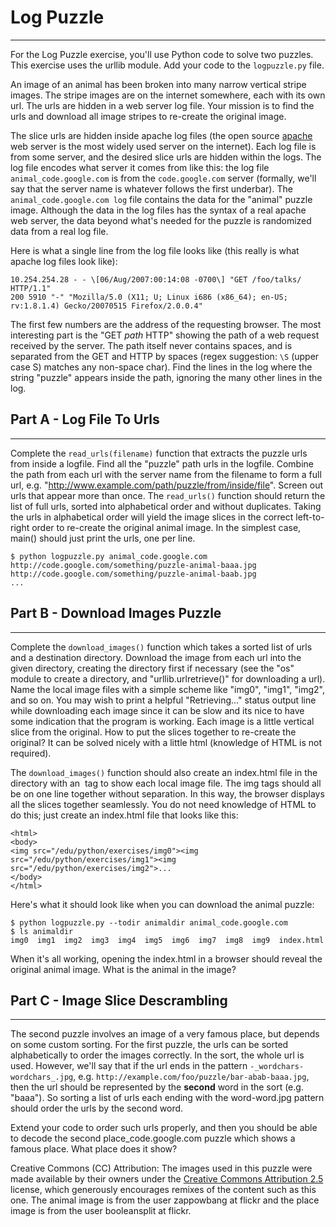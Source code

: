 # Log Puzzle
---
For the Log Puzzle exercise, you'll use Python code to solve two puzzles. This exercise uses the urllib module. Add your code to the `logpuzzle.py` file.

An image of an animal has been broken into many narrow vertical stripe images. The stripe images are on the internet somewhere, each with its own url. The urls are hidden in a web server log file. Your mission is to find the urls and download all image stripes to re-create the original image.

The slice urls are hidden inside apache log files (the open source [apache](http://httpd.apache.org/) web server is the most widely used server on the internet). Each log file is from some server, and the desired slice urls are hidden within the logs. The log file encodes what server it comes from like this: the log file `animal_code.google.com` is from the `code.google.com` server (formally, we'll say that the server name is whatever follows the first underbar). The `animal_code.google.com log` file contains the data for the "animal" puzzle image. Although the data in the log files has the syntax of a real apache web server, the data beyond what's needed for the puzzle is randomized data from a real log file.

Here is what a single line from the log file looks like (this really is what apache log files look like):
```
10.254.254.28 - - \[06/Aug/2007:00:14:08 -0700\] "GET /foo/talks/ HTTP/1.1"
200 5910 "-" "Mozilla/5.0 (X11; U; Linux i686 (x86_64); en-US; rv:1.8.1.4) Gecko/20070515 Firefox/2.0.0.4"
```
The first few numbers are the address of the requesting browser. The most interesting part is the "GET _path_ HTTP" showing the path of a web request received by the server. The path itself never contains spaces, and is separated from the GET and HTTP by spaces (regex suggestion: `\S` (upper case S) matches any non-space char). Find the lines in the log where the string "puzzle" appears inside the path, ignoring the many other lines in the log.

## Part A - Log File To Urls
---

Complete the `read_urls(filename)` function that extracts the puzzle urls from inside a logfile. Find all the "puzzle" path urls in the logfile. Combine the path from each url with the server name from the filename to form a full url, e.g. "http://www.example.com/path/puzzle/from/inside/file". Screen out urls that appear more than once. The `read_urls()` function should return the list of full urls, sorted into alphabetical order and without duplicates. Taking the urls in alphabetical order will yield the image slices in the correct left-to-right order to re-create the original animal image. In the simplest case, main() should just print the urls, one per line.

```
$ python logpuzzle.py animal_code.google.com
http://code.google.com/something/puzzle-animal-baaa.jpg
http://code.google.com/something/puzzle-animal-baab.jpg
...
```

## Part B - Download Images Puzzle
---

Complete the `download_images()` function which takes a sorted list of urls and a destination directory. Download the image from each url into the given directory, creating the directory first if necessary (see the "os" module to create a directory, and "urllib.urlretrieve()" for downloading a url). Name the local image files with a simple scheme like "img0", "img1", "img2", and so on. You may wish to print a helpful "Retrieving..." status output line while downloading each image since it can be slow and its nice to have some indication that the program is working. Each image is a little vertical slice from the original. How to put the slices together to re-create the original? It can be solved nicely with a little html (knowledge of HTML is not required).

The `download_images()` function should also create an index.html file in the directory with an <img> tag to show each local image file. The img tags should all be on one line together without separation. In this way, the browser displays all the slices together seamlessly. You do not need knowledge of HTML to do this; just create an index.html file that looks like this:

```
<html>
<body>
<img src="/edu/python/exercises/img0"><img src="/edu/python/exercises/img1"><img src="/edu/python/exercises/img2">...
</body>
</html>
```

Here's what it should look like when you can download the animal puzzle:

```
$ python logpuzzle.py --todir animaldir animal_code.google.com
$ ls animaldir
img0  img1  img2  img3  img4  img5  img6  img7  img8  img9  index.html
```

When it's all working, opening the index.html in a browser should reveal the original animal image. What is the animal in the image?

## Part C - Image Slice Descrambling
---------------------------------

The second puzzle involves an image of a very famous place, but depends on some custom sorting. For the first puzzle, the urls can be sorted alphabetically to order the images correctly. In the sort, the whole url is used. However, we'll say that if the url ends in the pattern `-_wordchars-wordchars_.jpg`, e.g. `http://example.com/foo/puzzle/bar-abab-baaa.jpg`, then the url should be represented by the **second** word in the sort (e.g. "baaa"). So sorting a list of urls each ending with the word-word.jpg pattern should order the urls by the second word.

Extend your code to order such urls properly, and then you should be able to decode the second place_code.google.com puzzle which shows a famous place. What place does it show?

Creative Commons (CC) Attribution: The images used in this puzzle were made available by their owners under the [Creative Commons Attribution 2.5](http://creativecommons.org/licenses/by/2.5/) license, which generously encourages remixes of the content such as this one. The animal image is from the user zappowbang at flickr and the place image is from the user booleansplit at flickr.
